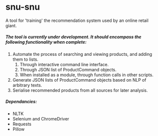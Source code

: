 # snu-snu
A tool for 'training' the recommendation system used by an online retail giant.
##### The tool is currently under development. It should encompass the following functionality when complete:
1. Automate the process of searching and viewing products, and adding them to lists.
    1. Through interactive command line interface.
    1. Through JSON list of ProductCommand objects.
    1. When installed as a module, through function calls in other scripts.
1. Generate JSON lists of ProductCommand objects based on NLP of arbitrary texts.
1. Serialise recommended products from all sources for later analysis.

##### Dependancies:
- NLTK
- Selenium and ChromeDriver
- Requests
- Pillow
